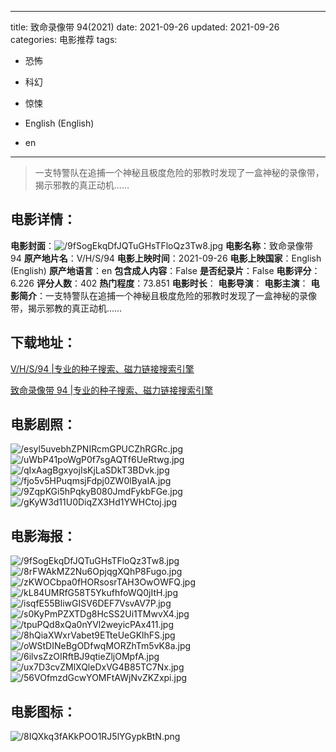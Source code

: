 
---
title: 致命录像带 94(2021)
date: 2021-09-26
updated: 2021-09-26
categories: 电影推荐
tags:
- 恐怖
- 科幻
- 惊悚

- English (English)
- en
---


> 一支特警队在追捕一个神秘且极度危险的邪教时发现了一盒神秘的录像带，揭示邪教的真正动机……

## **电影详情**：

**电影封面**：<img src="https://image.tmdb.org/t/p/w200/9fSogEkqDfJQTuGHsTFloQz3Tw8.jpg" alt="/9fSogEkqDfJQTuGHsTFloQz3Tw8.jpg" title="/9fSogEkqDfJQTuGHsTFloQz3Tw8.jpg">
**电影名称**：致命录像带 94
**原产地片名**：V/H/S/94
**电影上映时间**：2021-09-26
**电影上映国家**：English (English)
**原产地语言**：en
**包含成人内容**：False
**是否纪录片**：False
**电影评分**：6.226
**评分人数**：402
**热门程度**：73.851
**电影时长**：
**电影导演**：
**电影主演**：
**电影简介**：一支特警队在追捕一个神秘且极度危险的邪教时发现了一盒神秘的录像带，揭示邪教的真正动机……

## **下载地址**：
[V/H/S/94 |专业的种子搜索、磁力链接搜索引擎](https://movie.amd794.com:2083/?search=V/H/S/94&ordering=&mode=match_phrase&page_size=10&page=1)

[致命录像带 94 |专业的种子搜索、磁力链接搜索引擎](https://movie.amd794.com:2083/?search=%E8%87%B4%E5%91%BD%E5%BD%95%E5%83%8F%E5%B8%A6%2094&ordering=&mode=match_phrase&page_size=10&page=1)
 

## **电影剧照**：
<img src="https://image.tmdb.org/t/p/original/esyl5uvebhZPNIRcmGPUCZhRGRc.jpg" alt="/esyl5uvebhZPNIRcmGPUCZhRGRc.jpg" title="/esyl5uvebhZPNIRcmGPUCZhRGRc.jpg"><img src="https://image.tmdb.org/t/p/original/uWbP41poWgP0f7sgAQTf6UeRtwg.jpg" alt="/uWbP41poWgP0f7sgAQTf6UeRtwg.jpg" title="/uWbP41poWgP0f7sgAQTf6UeRtwg.jpg"><img src="https://image.tmdb.org/t/p/original/qIxAagBgxyojIsKjLaSDkT3BDvk.jpg" alt="/qIxAagBgxyojIsKjLaSDkT3BDvk.jpg" title="/qIxAagBgxyojIsKjLaSDkT3BDvk.jpg"><img src="https://image.tmdb.org/t/p/original/fjo5v5HPuqmsjFdpj0ZW0lByaIA.jpg" alt="/fjo5v5HPuqmsjFdpj0ZW0lByaIA.jpg" title="/fjo5v5HPuqmsjFdpj0ZW0lByaIA.jpg"><img src="https://image.tmdb.org/t/p/original/9ZqpKGi5hPqkyB080JmdFykbFGe.jpg" alt="/9ZqpKGi5hPqkyB080JmdFykbFGe.jpg" title="/9ZqpKGi5hPqkyB080JmdFykbFGe.jpg"><img src="https://image.tmdb.org/t/p/original/gKyW3d11U0DiqZX3Hd1YWHCtoj.jpg" alt="/gKyW3d11U0DiqZX3Hd1YWHCtoj.jpg" title="/gKyW3d11U0DiqZX3Hd1YWHCtoj.jpg">

## **电影海报**：
<img src="https://image.tmdb.org/t/p/original/9fSogEkqDfJQTuGHsTFloQz3Tw8.jpg" alt="/9fSogEkqDfJQTuGHsTFloQz3Tw8.jpg" title="/9fSogEkqDfJQTuGHsTFloQz3Tw8.jpg"><img src="https://image.tmdb.org/t/p/original/8rFWAkMZ2Nu6OpjqgXQhP8Fugo.jpg" alt="/8rFWAkMZ2Nu6OpjqgXQhP8Fugo.jpg" title="/8rFWAkMZ2Nu6OpjqgXQhP8Fugo.jpg"><img src="https://image.tmdb.org/t/p/original/zKWOCbpa0fHORsosrTAH3OwOWFQ.jpg" alt="/zKWOCbpa0fHORsosrTAH3OwOWFQ.jpg" title="/zKWOCbpa0fHORsosrTAH3OwOWFQ.jpg"><img src="https://image.tmdb.org/t/p/original/kL84UMRfG58T5YkufhfoWQ0jItH.jpg" alt="/kL84UMRfG58T5YkufhfoWQ0jItH.jpg" title="/kL84UMRfG58T5YkufhfoWQ0jItH.jpg"><img src="https://image.tmdb.org/t/p/original/isqfE55BliwGISV6DEF7VsvAV7P.jpg" alt="/isqfE55BliwGISV6DEF7VsvAV7P.jpg" title="/isqfE55BliwGISV6DEF7VsvAV7P.jpg"><img src="https://image.tmdb.org/t/p/original/s0KyPmPZXTDg8HcSS2Ui1TMwvX4.jpg" alt="/s0KyPmPZXTDg8HcSS2Ui1TMwvX4.jpg" title="/s0KyPmPZXTDg8HcSS2Ui1TMwvX4.jpg"><img src="https://image.tmdb.org/t/p/original/tpuPQd8xQa0nYVl2weyicPAx411.jpg" alt="/tpuPQd8xQa0nYVl2weyicPAx411.jpg" title="/tpuPQd8xQa0nYVl2weyicPAx411.jpg"><img src="https://image.tmdb.org/t/p/original/8hQiaXWxrVabet9ETteUeGKlhFS.jpg" alt="/8hQiaXWxrVabet9ETteUeGKlhFS.jpg" title="/8hQiaXWxrVabet9ETteUeGKlhFS.jpg"><img src="https://image.tmdb.org/t/p/original/oWStDINeBgODfwqMORZhTm5vK8a.jpg" alt="/oWStDINeBgODfwqMORZhTm5vK8a.jpg" title="/oWStDINeBgODfwqMORZhTm5vK8a.jpg"><img src="https://image.tmdb.org/t/p/original/6ilvsZzOIRftBJ9qtieZljOMpfA.jpg" alt="/6ilvsZzOIRftBJ9qtieZljOMpfA.jpg" title="/6ilvsZzOIRftBJ9qtieZljOMpfA.jpg"><img src="https://image.tmdb.org/t/p/original/ux7D3cvZMlXQleDxVG4B85TC7Nx.jpg" alt="/ux7D3cvZMlXQleDxVG4B85TC7Nx.jpg" title="/ux7D3cvZMlXQleDxVG4B85TC7Nx.jpg"><img src="https://image.tmdb.org/t/p/original/56VOfmzdGcwYOMFtAWjNvZKZxpi.jpg" alt="/56VOfmzdGcwYOMFtAWjNvZKZxpi.jpg" title="/56VOfmzdGcwYOMFtAWjNvZKZxpi.jpg">

## **电影图标**：
<img src="https://image.tmdb.org/t/p/original/8IQXkq3fAKkPOO1RJ5lYGypkBtN.png" alt="/8IQXkq3fAKkPOO1RJ5lYGypkBtN.png" title="/8IQXkq3fAKkPOO1RJ5lYGypkBtN.png">
